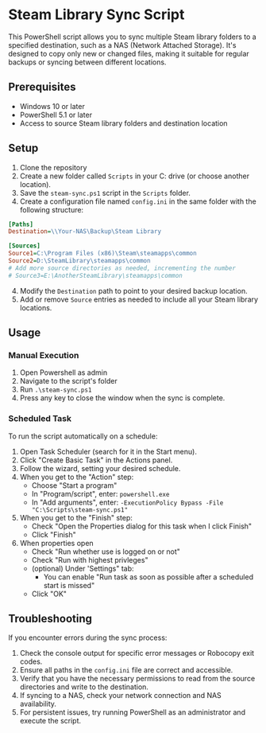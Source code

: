 # Steam Library Sync Script

This PowerShell script allows you to sync multiple Steam library folders to a specified destination, such as a NAS (Network Attached Storage). It's designed to copy only new or changed files, making it suitable for regular backups or syncing between different locations.

## Prerequisites

- Windows 10 or later
- PowerShell 5.1 or later
- Access to source Steam library folders and destination location

## Setup

1. Clone the repository
2. Create a new folder called `Scripts` in your C: drive (or choose another location).
3. Save the `steam-sync.ps1` script in the `Scripts` folder.
4. Create a configuration file named `config.ini` in the same folder with the following structure:

```ini
[Paths]
Destination=\\Your-NAS\Backup\Steam Library

[Sources]
Source1=C:\Program Files (x86)\Steam\steamapps\common
Source2=D:\SteamLibrary\steamapps\common
# Add more source directories as needed, incrementing the number
# Source3=E:\AnotherSteamLibrary\steamapps\common
```

4. Modify the `Destination` path to point to your desired backup location.
5. Add or remove `Source` entries as needed to include all your Steam library locations.

## Usage

### Manual Execution

1. Open Powershell as admin
2. Navigate to the script's folder
3. Run `.\steam-sync.ps1`
4. Press any key to close the window when the sync is complete.

### Scheduled Task

To run the script automatically on a schedule:

1. Open Task Scheduler (search for it in the Start menu).
2. Click "Create Basic Task" in the Actions panel.
3. Follow the wizard, setting your desired schedule.
4. When you get to the "Action" step:
   - Choose "Start a program"
   - In "Program/script", enter: `powershell.exe`
   - In "Add arguments", enter: `-ExecutionPolicy Bypass -File "C:\Scripts\steam-sync.ps1"`
5. When you get to the "Finish" step:
   - Check "Open the Properties dialog for this task when I click Finish"
   - Click "Finish"
6. When properties open
   - Check "Run whether use is logged on or not"
   - Check "Run with highest privleges"
   - (optional) Under 'Settings" tab: 
       - You can enable "Run task as soon as possible after a scheduled start is missed"
   - Click "OK"

## Troubleshooting

If you encounter errors during the sync process:

1. Check the console output for specific error messages or Robocopy exit codes.
2. Ensure all paths in the `config.ini` file are correct and accessible.
3. Verify that you have the necessary permissions to read from the source directories and write to the destination.
4. If syncing to a NAS, check your network connection and NAS availability.
5. For persistent issues, try running PowerShell as an administrator and execute the script.